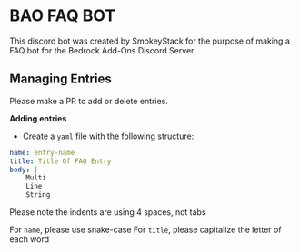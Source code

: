 # BAO FAQ BOT

This discord bot was created by SmokeyStack for the purpose of making a FAQ bot for the Bedrock Add-Ons Discord Server.

## Managing Entries

Please make a PR to add or delete entries.

**Adding entries**

-   Create a `yaml` file with the following structure:

```yaml
name: entry-name
title: Title Of FAQ Entry
body: |
    Multi
    Line
    String
```

Please note the indents are using 4 spaces, not tabs

For `name`, please use snake-case
For `title`, please capitalize the letter of each word
